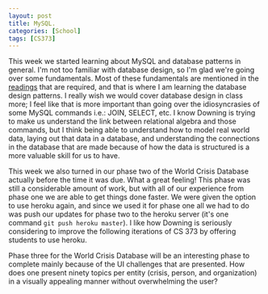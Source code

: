 ```yaml
---
layout: post
title: MySQL.
categories: [School]
tags: [CS373]
---
```


This week we started learning about MySQL and database patterns in general. I'm not too familiar with database design, so I'm glad we're going over some fundamentals. Most of these fundamentals are mentioned in the [readings](http://www.tomjewett.com/dbdesign/dbdesign.php) that are required, and that is where I am learning the database design patterns. I really wish we would cover database design in class more; I feel like that is more important than going over the idiosyncrasies of some MySQL commands i.e.: JOIN, SELECT, etc. I know Downing is trying to make us understand the link between relational algebra and those commands, but I think being able to understand how to model real world data, laying out that data in a database, and understanding the connections in the database that are made because of how the data is structured is a more valuable skill for us to have.

This week we also turned in our phase two of the World Crisis Database actually before the time it was due. What a great feeling! This phase was still a considerable amount of work, but with all of our experience from phase one we are able to get things done faster. We were given the option to use heroku again, and since we used it for phase one all we had to do was push our updates for phase two to the heroku server (it's one command `git push heroku master`). I like how Downing is seriously considering to improve the following iterations of CS 373 by offering students to use heroku.

Phase three for the World Crisis Database will be an interesting phase to complete mainly because of the UI challenges that are presented. How does one present ninety topics per entity (crisis, person, and organization) in a visually appealing manner without overwhelming the user?
